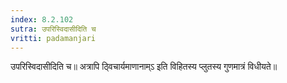 ```yaml
---
index: 8.2.102
sutra: उपरिस्विदासीदिति च
vritti: padamanjari
---
```


 उपरिस्विदासीदिति च॥ अत्रापि ठ्विचार्यमाणानाम्ऽ इति विहितस्य प्लुतस्य गुणमात्रं विधीयते॥
